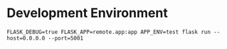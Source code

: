 # Development Environment

```
FLASK_DEBUG=true FLASK_APP=remote.app:app APP_ENV=test flask run --host=0.0.0.0 --port=5001
```
